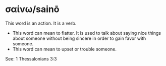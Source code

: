 # σαίνω/sainō
This word is an action. It is a verb.

* This word can mean to flatter. It is used to talk about saying nice things about someone without being sincere in order to gain favor with someone.
* This word can mean to upset or trouble someone.

See: 1 Thessalonians 3:3
